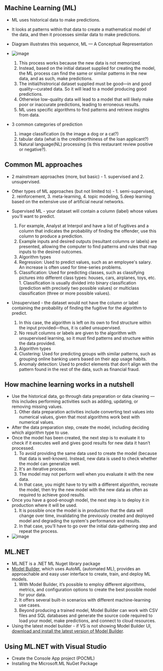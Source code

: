 ## Machine Learning (ML)
* ML uses historical data to make predictions.
* It looks at patterns within that data to create a mathematical model of the data, and then it processes similar data to make predictions.
* Diagram illustrates this sequence, ML — A Conceptual Representation
* ![image](https://github.com/user-attachments/assets/04e16f76-e746-4611-9117-fde053509d8c)
  1. This process works because the new data is not memorized.
  2. Instead, based on the initial dataset supplied for creating the model, the ML process can find the same or similar patterns in the new data, and as such, make predictions.
  3. The initial/histrorical dataset supplied must be good—in and good quality—curated data. So it will lead to a model producing good predictions.
  4. Otherwise low-quality data will lead to a model that will likely make poor or inaccurate predictions, leading to erroneous results.
  5. ML uses specific algorithms to find patterns and retrieve insights from data.

* 3 common categories of prediction
  1. image classification (is the image a dog or a cat?)
  2. tabular data (what is the creditworthiness of the loan applicant?)
  3. Natural language(NL) processing (is this restaurant review positive or negative?).

## Common ML approaches
* 2 mainstream approaches (more, but basic) - 1. supervised and 2. unsupervised.
* Other types of ML approaches (but not limited to) - 1. semi-supervised, 2. reinforcement, 3. meta-learning, 4. topic modeling, 5.deep learning based on the extensive use of artificial neural networks.
* Supervised ML - your dataset will contain a column (label) whose values you’ll want to predict.
  1. For example, Analyst at Interpol and have a list of fugitives and a column that indicates the probability of finding the offender, use this column to produce a prediction.
  1. Example inputs and desired outputs (resultant columns or labels) are presented, allowing the computer to find patterns and rules that map inputs to the desired outcomes.
  1. Algorithm types
    1. Regression: Used to predict values, such as an employee's salary. An increase is often used for time-series problems.
    1. Classification: Used for predicting classes, such as classifying pictures into different class types: houses, cars, airplanes, toys, etc.
      1. Classification is usually divided into binary classification (prediction with precisely two possible values) or multiclass classification (three or more possible values).

* Unsupervised - the dataset would not have the column or label containing the probability of finding the fugitive for the algorithm to predict.
  1. In this case, the algorithm is left on its own to find structure within the input provided—thus, it is called unsupervised.
  1. No result columns or labels are given to the algorithm with unsupervised learning, so it must find patterns and structure within the data provided.
  1. Algorithm types
    1. Clustering: Used for predicting groups with similar patterns, such as grouping online banking users based on their app usage habits.
    1. Anomaly detection: Used to predict elements that don’t align with the pattern found in the rest of the data, such as financial fraud.

## How machine learning works in a nutshell
* Use the historical data, go through data preparation or data cleaning — this includes performing activities such as adding, updating, or removing missing values.
  1. Other data preparation activities include converting text values into numerical values, given that most algorithms work best with numerical values.
* After the data preparation step, create the model, including deciding which algorithm type to use.
* Once the model has been created, the next step is to evaluate it to check if it executes well and gives good results for new data it hasn’t processed.
  1. To avoid providing the same data used to create the model (because that data is well-known). Instead, new data is used to check whether the model can generalize well.
  3. It's an iterative process.
  4. The model may not perform well when you evaluate it with the new data.
  5. In that case, you might have to try with a different algorithm, recreate the model, then try the new model with the new data as often as required to achieve good results.
* Once you have a good-enough model, the next step is to deploy it in production where it will be used.
  1. It is possible once the model is in production that the data will change over time, invalidating the previously created and deployed model and degrading the system's performance and results.
  2. In that case, you’ll have to go over the initial data-gathering step and repeat the process.
* ![image](https://github.com/user-attachments/assets/611adf20-ad35-436e-b2a8-0745e3ad25ed)

## ML.NET
* ML.NET is a .NET ML Nuget library package
* <a href="https://dotnet.microsoft.com/en-us/apps/ai/ml-dotnet/model-builder">Model Builder</a>, which uses AutoML (automated ML), provides an approachable and easy user interface to create, train, and deploy ML models.
  1. With Model Builder, it’s possible to employ different algorithms, metrics, and configuration options to create the best possible model for your data.
  1. It offers several built-in scenarios with different machine-learning use cases.
  2. Beyond producing a trained model, Model Builder can work with CSV files and SQL databases and generate the source code required to load your model, make predictions, and connect to cloud resources.
* Using the latest model builder - if VS is not showing Model Builder UI,  <a href="https://marketplace.visualstudio.com/items?itemName=MLNET.ModelBuilder2022&WT.mc_id=dotnet-35129-website">download and install the latest version of Model Builder</a>.

## Using ML.NET with Visual Studio
* Create the Console App project (POCML)
* Installing the Microsoft.ML NuGet Package

